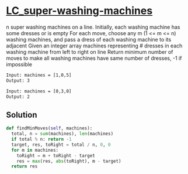 # [LC_super-washing-machines](https://leetcode.com/problems/super-washing-machines)

n super washing machines on a line. Initially, each washing machine has some dresses or is empty
For each move, choose any m (1 <= m <= n) washing machines, and pass a dress of each washing machine to its adjacent
Given an integer array machines representing # dresses in each washing machine from left to right on line
Return minimum number of moves to make all washing machines have same number of dresses, -1 if impossible

```txt
Input: machines = [1,0,5]
Output: 3

Input: machines = [0,3,0]
Output: 2
```

## Solution

```py
def findMinMoves(self, machines):
  total, n = sum(machines), len(machines)
  if total % n: return -1
  target, res, toRight = total / n, 0, 0
  for m in machines:
    toRight = m + toRight - target
    res = max(res, abs(toRight), m - target)
  return res
```
